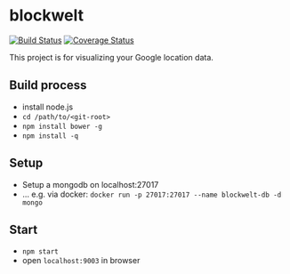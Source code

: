 # blockwelt

[![Build Status](https://travis-ci.org/just-kile/blockwelt.svg)](https://travis-ci.org/just-kile/blockwelt/)
[![Coverage Status](https://coveralls.io/repos/just-kile/blockwelt/badge.svg?branch=master&service=github)](https://coveralls.io/github/just-kile/blockwelt?branch=master)

This project is for visualizing your Google location data. 

## Build process

* install node.js
* `cd /path/to/<git-root>`
* `npm install bower -g`
* `npm install -q`

## Setup

* Setup a mongodb on localhost:27017
* ... e.g. via docker: `docker run -p 27017:27017 --name blockwelt-db -d mongo`

## Start
* `npm start`
* open `localhost:9003` in browser
